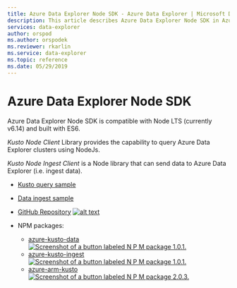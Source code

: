 ```yaml
---
title: Azure Data Explorer Node SDK - Azure Data Explorer | Microsoft Docs
description: This article describes Azure Data Explorer Node SDK in Azure Data Explorer.
services: data-explorer
author: orspod
ms.author: orspodek
ms.reviewer: rkarlin
ms.service: data-explorer
ms.topic: reference
ms.date: 05/29/2019
---
```

# Azure Data Explorer Node SDK

Azure Data Explorer Node SDK is compatible with Node LTS (currently v6.14) and built with ES6.

*Kusto Node Client* Library provides the capability to query Azure Data Explorer clusters using NodeJs. 

*Kusto Node Ingest Client* is a Node library that can send data to Azure Data Explorer (i.e. ingest data). 

* [Kusto query sample](https://github.com/Azure/azure-kusto-node/blob/master/azure-kusto-data/example.js)

* [Data ingest sample](https://github.com/Azure/azure-kusto-node/blob/master/azure-kusto-ingest/example.js)

* [GitHub Repository](https://github.com/Azure/azure-kusto-node)
    [![alt text](https://travis-ci.org/Azure/azure-kusto-node.svg?branch=master "azure-kusto-node")](https://travis-ci.org/Azure/azure-kusto-node)

* NPM packages:

    * [azure-kusto-data](https://www.npmjs.com/package/azure-kusto-data)  [![Screenshot of a button labeled N P M package 1.0.1.](https://badge.fury.io/js/azure-kusto-data.svg)](https://badge.fury.io/js/azure-kusto-data) 
    * [azure-kusto-ingest](https://www.npmjs.com/package/azure-kusto-ingest)  [![Screenshot of a button labeled N P M package 1.0.1.](https://badge.fury.io/js/azure-kusto-ingest.svg)](https://badge.fury.io/js/azure-kusto-ingest)
    * [azure-arm-kusto](https://www.npmjs.com/package/azure-arm-kusto) [![Screenshot of a button labeled N P M package 2.0.3.](https://badge.fury.io/js/azure-arm-kusto.svg)](https://badge.fury.io/js/azure-arm-kusto)